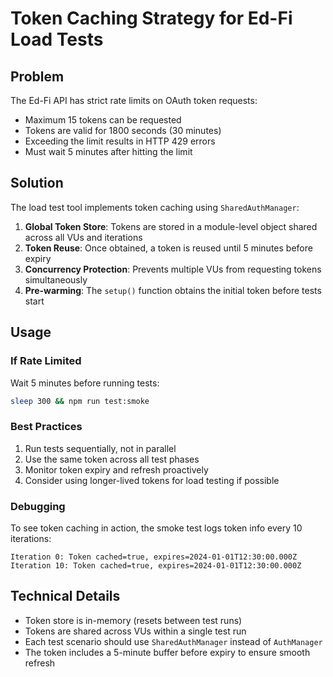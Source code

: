 # Token Caching Strategy for Ed-Fi Load Tests

## Problem
The Ed-Fi API has strict rate limits on OAuth token requests:
- Maximum 15 tokens can be requested
- Tokens are valid for 1800 seconds (30 minutes)
- Exceeding the limit results in HTTP 429 errors
- Must wait 5 minutes after hitting the limit

## Solution
The load test tool implements token caching using `SharedAuthManager`:

1. **Global Token Store**: Tokens are stored in a module-level object shared across all VUs and iterations
2. **Token Reuse**: Once obtained, a token is reused until 5 minutes before expiry
3. **Concurrency Protection**: Prevents multiple VUs from requesting tokens simultaneously
4. **Pre-warming**: The `setup()` function obtains the initial token before tests start

## Usage

### If Rate Limited
Wait 5 minutes before running tests:
```bash
sleep 300 && npm run test:smoke
```

### Best Practices
1. Run tests sequentially, not in parallel
2. Use the same token across all test phases
3. Monitor token expiry and refresh proactively
4. Consider using longer-lived tokens for load testing if possible

### Debugging
To see token caching in action, the smoke test logs token info every 10 iterations:
```
Iteration 0: Token cached=true, expires=2024-01-01T12:30:00.000Z
Iteration 10: Token cached=true, expires=2024-01-01T12:30:00.000Z
```

## Technical Details
- Token store is in-memory (resets between test runs)
- Tokens are shared across VUs within a single test run
- Each test scenario should use `SharedAuthManager` instead of `AuthManager`
- The token includes a 5-minute buffer before expiry to ensure smooth refresh